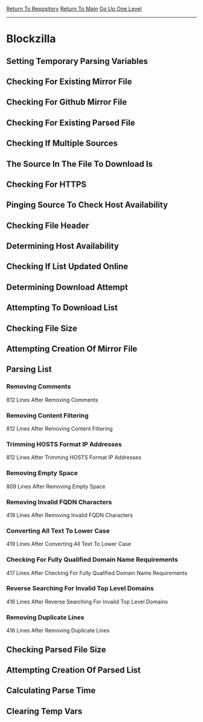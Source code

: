 [Return To Repository](https://github.com/deathbybandaid/piholeparser/)
[Return To Main](https://github.com/deathbybandaid/piholeparser/blob/master/RecentRunLogs/Mainlog.md)
[Go Up One Level](https://github.com/deathbybandaid/piholeparser/blob/master/RecentRunLogs/TopLevelScripts/30-Processing-Blacklists.md)
____________________________________
# Blockzilla
## Setting Temporary Parsing Variables
## Checking For Existing Mirror File
## Checking For Github Mirror File
## Checking For Existing Parsed File
## Checking If Multiple Sources
## The Source In The File To Download Is
## Checking For HTTPS
## Pinging Source To Check Host Availability
## Checking File Header
## Determining Host Availability
## Checking If List Updated Online
## Determining Download Attempt
## Attempting To Download List
## Checking File Size
## Attempting Creation Of Mirror File
## Parsing List
### Removing Comments
812 Lines After Removing Comments
### Removing Content Filtering
812 Lines After Removing Content Filtering
### Trimming HOSTS Format IP Addresses
812 Lines After Trimming HOSTS Format IP Addresses
### Removing Empty Space
809 Lines After Removing Empty Space
### Removing Invalid FQDN Characters
419 Lines After Removing Invalid FQDN Characters
### Converting All Text To Lower Case
419 Lines After Converting All Text To Lower Case
### Checking For Fully Qualified Domain Name Requirements
417 Lines After Checking For Fully Qualified Domain Name Requirements
### Reverse Searching For Invalid Top Level Domains
416 Lines After Reverse Searching For Invalid Top Level Domains
### Removing Duplicate Lines
416 Lines After Removing Duplicate Lines
## Checking Parsed File Size
## Attempting Creation Of Parsed List
## Calculating Parse Time
## Clearing Temp Vars
